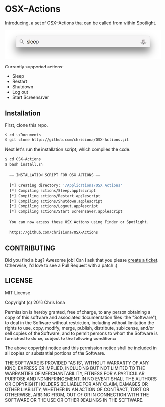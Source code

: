 # OSX–Actions
Introducing, a set of OSX–Actions that can be called from within Spotlight.

![Spotlight](readme-files/sleep.png)

Currently supported actions:
* Sleep
* Restart
* Shutdown
* Log out
* Start Screensaver

## Installation

First, clone this repo. 

```bash
$ cd ~/Documents
$ git clone https://github.com/chrisiona/OSX-Actions.git
```

Next let's run the installation script, which compiles the code.

```bash
$ cd OSX-Actions
$ bash install.sh 

  —— INSTALLATION SCRIPT FOR OSX ACTIONS ——

  [*] Creating directory: '/Applications/OSX Actions'
  [*] Compiling actions/Sleep.applescript
  [*] Compiling actions/Restart.applescript
  [*] Compiling actions/Shutdown.applescript
  [*] Compiling actions/Logout.applescript
  [*] Compiling actions/Start Screensaver.applescript

  You can now access these OSX Actions using Finder or Spotlight.

  https://github.com/chrisiona/OSX-Actions
```

## CONTRIBUTING

Did you find a bug?  Awesome job!  Can I ask that you please [create a ticket](https://github.com/chrisiona/OSX-Actions/issues).
Otherwise, I'd love to see a Pull Request with a patch :)   


## LICENSE

MIT License

Copyright (c) 2016 Chris Iona

Permission is hereby granted, free of charge, to any person obtaining a copy
of this software and associated documentation files (the "Software"), to deal
in the Software without restriction, including without limitation the rights
to use, copy, modify, merge, publish, distribute, sublicense, and/or sell
copies of the Software, and to permit persons to whom the Software is
furnished to do so, subject to the following conditions:

The above copyright notice and this permission notice shall be included in all
copies or substantial portions of the Software.

THE SOFTWARE IS PROVIDED "AS IS", WITHOUT WARRANTY OF ANY KIND, EXPRESS OR
IMPLIED, INCLUDING BUT NOT LIMITED TO THE WARRANTIES OF MERCHANTABILITY,
FITNESS FOR A PARTICULAR PURPOSE AND NONINFRINGEMENT. IN NO EVENT SHALL THE
AUTHORS OR COPYRIGHT HOLDERS BE LIABLE FOR ANY CLAIM, DAMAGES OR OTHER
LIABILITY, WHETHER IN AN ACTION OF CONTRACT, TORT OR OTHERWISE, ARISING FROM,
OUT OF OR IN CONNECTION WITH THE SOFTWARE OR THE USE OR OTHER DEALINGS IN THE
SOFTWARE.